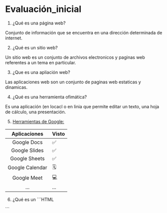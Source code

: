 # Evaluación_inicial
1. ¿Qué es una página web?

Conjunto de información que se encuentra en una dirección determinada de internet.

2. ¿Qué es un sitio web? 

Un sitio web es un conjunto de archivos electronicos y paginas web referentes a un tema en 
particular.

3. ¿Que es una apliación web? 

Las aplicaciones web son un conjunto de paginas web estaticas y dinamicas.

4. ¿Qué es una herramienta ofimática?

Es una aplicación (en locacl o en linia que permite editar un texto, una hoja de cálculo, una presentación.

5. [Herramientas de Google:](https://www.google.com/intl/es-419/chrome/browser-tools/ "Haz clic aqui para visitar las herramientas de google")


| Aplicaciones | Visto |
|:------------:| ----- |
| Google Docs | ✅ |
| Google Slides | ✅ | 
| Google Sheets | ✅ |
| Google Calendar | 🗓️ |
| Google Meet | 💻 |
| ... | ... |

6. ¿Qué es un ```HTML
<html>
</html>
```
